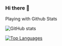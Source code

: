 ### Hi there 👋

<!--
**atchertchian/atchertchian** is a ✨ _special_ ✨ repository because its `README.md` (this file) appears on your GitHub profile.

Here are some ideas to get you started:

- 🔭 I’m currently working on ...
- 🌱 I’m currently learning ...
- 👯 I’m looking to collaborate on ...
- 🤔 I’m looking for help with ...
- 💬 Ask me about ...
- 📫 How to reach me: ...
- 😄 Pronouns: ...
- ⚡ Fun fact: ...
-->

Playing with Github Stats

![GitHub stats](https://github-readme-stats.vercel.app/api?username=atchertchian&count_private=true&show_icons=true)

[![Top Languages](https://github-readme-stats.vercel.app/api/top-langs/?username=atchertchian)](https://github.com/anuraghazra/github-readme-stats)

